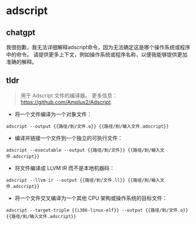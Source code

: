 # adscript 
## chatgpt 
我很抱歉，我无法详细解释adscript命令，因为无法确定这是哪个操作系统或程序中的命令。 请提供更多上下文，例如操作系统或程序名称，以便我能够提供更加准确的解释。 

## tldr 
 
> 用于 Adscript 文件的编译器。
> 更多信息：<https://github.com/Amplus2/Adscript>.

- 将一个文件编译为一个对象文件：

`adscript --output {{路径/到/文件.o}} {{路径/到/输入文件.adscript}}`

- 编译并链接一个文件到一个独立的可执行文件：

`adscript --executable --output {{路径/到/文件}} {{路径/到/输入文件.adscript}}`

- 将文件编译成 LLVM IR 而不是本地机器码：

`adscript --llvm-ir --output {{路径/到/文件.ll}} {{路径/到/输入文件.adscript}}`

- 将一个文件交叉编译为一个其他 CPU 架构或操作系统的目标文件：

`adscript --target-triple {{i386-linux-elf}} --output {{路径/到/文件.o}} {{路径/到/输入文件.adscript}}`
